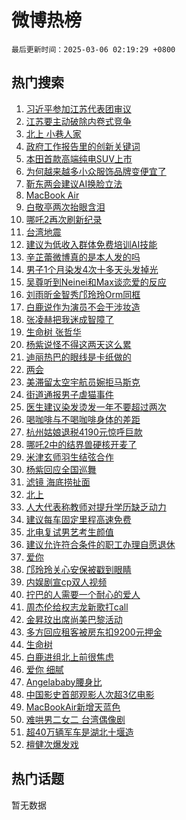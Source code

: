 # 微博热榜

`最后更新时间：2025-03-06 02:19:29 +0800`

## 热门搜索

1. [习近平参加江苏代表团审议](https://m.weibo.cn/search?containerid=100103type%3D1%26t%3D10%26q%3D%23%E4%B9%A0%E8%BF%91%E5%B9%B3%E5%8F%82%E5%8A%A0%E6%B1%9F%E8%8B%8F%E4%BB%A3%E8%A1%A8%E5%9B%A2%E5%AE%A1%E8%AE%AE%23&stream_entry_id=51&isnewpage=1&extparam=seat%3D1%26pos%3D0%26c_type%3D51%26cate%3D10103%26filter_type%3Drealtimehot%26dgr%3D0%26q%3D%2523%25E4%25B9%25A0%25E8%25BF%2591%25E5%25B9%25B3%25E5%258F%2582%25E5%258A%25A0%25E6%25B1%259F%25E8%258B%258F%25E4%25BB%25A3%25E8%25A1%25A8%25E5%259B%25A2%25E5%25AE%25A1%25E8%25AE%25AE%2523%26stream_entry_id%3D51%26display_time%3D1741198768%26pre_seqid%3D17411987683230365785939)
1. [江苏要主动破除内卷式竞争](https://m.weibo.cn/search?containerid=100103type%3D1%26t%3D10%26q%3D%23%E6%B1%9F%E8%8B%8F%E8%A6%81%E4%B8%BB%E5%8A%A8%E7%A0%B4%E9%99%A4%E5%86%85%E5%8D%B7%E5%BC%8F%E7%AB%9E%E4%BA%89%23&stream_entry_id=31&isnewpage=1&extparam=seat%3D1%26c_type%3D31%26lcate%3D5001%26cate%3D5001%26q%3D%2523%25E6%25B1%259F%25E8%258B%258F%25E8%25A6%2581%25E4%25B8%25BB%25E5%258A%25A8%25E7%25A0%25B4%25E9%2599%25A4%25E5%2586%2585%25E5%258D%25B7%25E5%25BC%258F%25E7%25AB%259E%25E4%25BA%2589%2523%26stream_entry_id%3D31%26dgr%3D0%26band_rank%3D1%26filter_type%3Drealtimehot%26realpos%3D1%26flag%3D0%26pos%3D0%26display_time%3D1741198768%26pre_seqid%3D17411987683230365785939)
1. [北上 小巷人家](https://m.weibo.cn/search?containerid=100103type%3D1%26t%3D10%26q%3D%E5%8C%97%E4%B8%8A+%E5%B0%8F%E5%B7%B7%E4%BA%BA%E5%AE%B6&stream_entry_id=31&isnewpage=1&extparam=seat%3D1%26c_type%3D31%26lcate%3D5001%26cate%3D5001%26q%3D%25E5%258C%2597%25E4%25B8%258A%2520%25E5%25B0%258F%25E5%25B7%25B7%25E4%25BA%25BA%25E5%25AE%25B6%26stream_entry_id%3D31%26dgr%3D0%26band_rank%3D2%26filter_type%3Drealtimehot%26realpos%3D2%26flag%3D2%26pos%3D1%26display_time%3D1741198768%26pre_seqid%3D17411987683230365785939)
1. [政府工作报告里的创新关键词](https://m.weibo.cn/search?containerid=100103type%3D1%26t%3D10%26q%3D%23%E6%94%BF%E5%BA%9C%E5%B7%A5%E4%BD%9C%E6%8A%A5%E5%91%8A%E9%87%8C%E7%9A%84%E5%88%9B%E6%96%B0%E5%85%B3%E9%94%AE%E8%AF%8D%23&stream_entry_id=31&isnewpage=1&extparam=seat%3D1%26c_type%3D31%26lcate%3D5001%26cate%3D5001%26q%3D%2523%25E6%2594%25BF%25E5%25BA%259C%25E5%25B7%25A5%25E4%25BD%259C%25E6%258A%25A5%25E5%2591%258A%25E9%2587%258C%25E7%259A%2584%25E5%2588%259B%25E6%2596%25B0%25E5%2585%25B3%25E9%2594%25AE%25E8%25AF%258D%2523%26stream_entry_id%3D31%26dgr%3D0%26band_rank%3D3%26filter_type%3Drealtimehot%26realpos%3D3%26flag%3D0%26pos%3D2%26display_time%3D1741198768%26pre_seqid%3D17411987683230365785939)
1. [本田首款高端纯电SUV上市](https://m.weibo.cn/search?containerid=100103type%3D1%26t%3D10%26q%3D%23%E6%9C%AC%E7%94%B0%E9%A6%96%E6%AC%BE%E9%AB%98%E7%AB%AF%E7%BA%AF%E7%94%B5SUV%E4%B8%8A%E5%B8%82%23&stream_entry_id=31&isnewpage=1&extparam=seat%3D1%26c_type%3D31%26lcate%3D5001%26cate%3D5001%26topic_ad%3D1%26q%3D%2523%25E6%259C%25AC%25E7%2594%25B0%25E9%25A6%2596%25E6%25AC%25BE%25E9%25AB%2598%25E7%25AB%25AF%25E7%25BA%25AF%25E7%2594%25B5SUV%25E4%25B8%258A%25E5%25B8%2582%2523%26stream_entry_id%3D31%26pos%3D3%26adid%3D278216%26is_ad_pos%3D1%26band_rank%3D4%26filter_type%3Drealtimehot%26dgr%3D0%26display_time%3D1741198768%26pre_seqid%3D17411987683230365785939)
1. [为何越来越多小众服饰品牌变便宜了](https://m.weibo.cn/search?containerid=100103type%3D1%26t%3D10%26q%3D%23%E4%B8%BA%E4%BD%95%E8%B6%8A%E6%9D%A5%E8%B6%8A%E5%A4%9A%E5%B0%8F%E4%BC%97%E6%9C%8D%E9%A5%B0%E5%93%81%E7%89%8C%E5%8F%98%E4%BE%BF%E5%AE%9C%E4%BA%86%23&stream_entry_id=31&isnewpage=1&extparam=seat%3D1%26c_type%3D31%26lcate%3D5001%26cate%3D5001%26q%3D%2523%25E4%25B8%25BA%25E4%25BD%2595%25E8%25B6%258A%25E6%259D%25A5%25E8%25B6%258A%25E5%25A4%259A%25E5%25B0%258F%25E4%25BC%2597%25E6%259C%258D%25E9%25A5%25B0%25E5%2593%2581%25E7%2589%258C%25E5%258F%2598%25E4%25BE%25BF%25E5%25AE%259C%25E4%25BA%2586%2523%26stream_entry_id%3D31%26dgr%3D0%26band_rank%3D4%26filter_type%3Drealtimehot%26realpos%3D4%26flag%3D0%26pos%3D4%26display_time%3D1741198768%26pre_seqid%3D17411987683230365785939)
1. [靳东两会建议AI换脸立法](https://m.weibo.cn/search?containerid=100103type%3D1%26t%3D10%26q%3D%23%E9%9D%B3%E4%B8%9C%E4%B8%A4%E4%BC%9A%E5%BB%BA%E8%AE%AEAI%E6%8D%A2%E8%84%B8%E7%AB%8B%E6%B3%95%23&stream_entry_id=31&isnewpage=1&extparam=seat%3D1%26c_type%3D31%26lcate%3D5001%26cate%3D5001%26q%3D%2523%25E9%259D%25B3%25E4%25B8%259C%25E4%25B8%25A4%25E4%25BC%259A%25E5%25BB%25BA%25E8%25AE%25AEAI%25E6%258D%25A2%25E8%2584%25B8%25E7%25AB%258B%25E6%25B3%2595%2523%26stream_entry_id%3D31%26dgr%3D0%26band_rank%3D5%26filter_type%3Drealtimehot%26realpos%3D5%26flag%3D0%26pos%3D5%26display_time%3D1741198768%26pre_seqid%3D17411987683230365785939)
1. [MacBook Air](https://m.weibo.cn/search?containerid=100103type%3D1%26t%3D10%26q%3D%23MacBook+Air%23&stream_entry_id=31&isnewpage=1&extparam=seat%3D1%26c_type%3D31%26lcate%3D5001%26cate%3D5001%26q%3D%2523MacBook%2520Air%2523%26stream_entry_id%3D31%26dgr%3D0%26band_rank%3D6%26filter_type%3Drealtimehot%26realpos%3D6%26flag%3D0%26pos%3D6%26display_time%3D1741198768%26pre_seqid%3D17411987683230365785939)
1. [白敬亭两次抬眼含泪](https://m.weibo.cn/search?containerid=100103type%3D1%26t%3D10%26q%3D%23%E7%99%BD%E6%95%AC%E4%BA%AD%E4%B8%A4%E6%AC%A1%E6%8A%AC%E7%9C%BC%E5%90%AB%E6%B3%AA%23&stream_entry_id=31&isnewpage=1&extparam=seat%3D1%26c_type%3D31%26lcate%3D5001%26cate%3D5001%26q%3D%2523%25E7%2599%25BD%25E6%2595%25AC%25E4%25BA%25AD%25E4%25B8%25A4%25E6%25AC%25A1%25E6%258A%25AC%25E7%259C%25BC%25E5%2590%25AB%25E6%25B3%25AA%2523%26stream_entry_id%3D31%26dgr%3D0%26band_rank%3D7%26filter_type%3Drealtimehot%26realpos%3D7%26flag%3D0%26pos%3D7%26display_time%3D1741198768%26pre_seqid%3D17411987683230365785939)
1. [哪吒2再次刷新纪录](https://m.weibo.cn/search?containerid=100103type%3D1%26t%3D10%26q%3D%23%E5%93%AA%E5%90%922%E5%86%8D%E6%AC%A1%E5%88%B7%E6%96%B0%E7%BA%AA%E5%BD%95%23&stream_entry_id=31&isnewpage=1&extparam=seat%3D1%26c_type%3D31%26lcate%3D5001%26cate%3D5001%26q%3D%2523%25E5%2593%25AA%25E5%2590%25922%25E5%2586%258D%25E6%25AC%25A1%25E5%2588%25B7%25E6%2596%25B0%25E7%25BA%25AA%25E5%25BD%2595%2523%26stream_entry_id%3D31%26dgr%3D0%26band_rank%3D8%26filter_type%3Drealtimehot%26realpos%3D8%26flag%3D0%26pos%3D8%26display_time%3D1741198768%26pre_seqid%3D17411987683230365785939)
1. [台湾地震](https://m.weibo.cn/search?containerid=100103type%3D1%26t%3D10%26q%3D%E5%8F%B0%E6%B9%BE%E5%9C%B0%E9%9C%87&stream_entry_id=31&isnewpage=1&extparam=seat%3D1%26c_type%3D31%26lcate%3D5001%26cate%3D5001%26q%3D%25E5%258F%25B0%25E6%25B9%25BE%25E5%259C%25B0%25E9%259C%2587%26stream_entry_id%3D31%26dgr%3D0%26band_rank%3D9%26filter_type%3Drealtimehot%26realpos%3D9%26flag%3D0%26pos%3D9%26display_time%3D1741198768%26pre_seqid%3D17411987683230365785939)
1. [建议为低收入群体免费培训AI技能](https://m.weibo.cn/search?containerid=100103type%3D1%26t%3D10%26q%3D%23%E5%BB%BA%E8%AE%AE%E4%B8%BA%E4%BD%8E%E6%94%B6%E5%85%A5%E7%BE%A4%E4%BD%93%E5%85%8D%E8%B4%B9%E5%9F%B9%E8%AE%ADAI%E6%8A%80%E8%83%BD%23&stream_entry_id=31&isnewpage=1&extparam=seat%3D1%26c_type%3D31%26lcate%3D5001%26cate%3D5001%26q%3D%2523%25E5%25BB%25BA%25E8%25AE%25AE%25E4%25B8%25BA%25E4%25BD%258E%25E6%2594%25B6%25E5%2585%25A5%25E7%25BE%25A4%25E4%25BD%2593%25E5%2585%258D%25E8%25B4%25B9%25E5%259F%25B9%25E8%25AE%25ADAI%25E6%258A%2580%25E8%2583%25BD%2523%26stream_entry_id%3D31%26dgr%3D0%26band_rank%3D10%26filter_type%3Drealtimehot%26realpos%3D10%26flag%3D1%26pos%3D10%26display_time%3D1741198768%26pre_seqid%3D17411987683230365785939)
1. [辛芷蕾微博真的是本人发的吗](https://m.weibo.cn/search?containerid=100103type%3D1%26t%3D10%26q%3D%E8%BE%9B%E8%8A%B7%E8%95%BE%E5%BE%AE%E5%8D%9A%E7%9C%9F%E7%9A%84%E6%98%AF%E6%9C%AC%E4%BA%BA%E5%8F%91%E7%9A%84%E5%90%97&stream_entry_id=31&isnewpage=1&extparam=seat%3D1%26c_type%3D31%26lcate%3D5001%26cate%3D5001%26q%3D%25E8%25BE%259B%25E8%258A%25B7%25E8%2595%25BE%25E5%25BE%25AE%25E5%258D%259A%25E7%259C%259F%25E7%259A%2584%25E6%2598%25AF%25E6%259C%25AC%25E4%25BA%25BA%25E5%258F%2591%25E7%259A%2584%25E5%2590%2597%26stream_entry_id%3D31%26dgr%3D0%26band_rank%3D11%26filter_type%3Drealtimehot%26realpos%3D11%26flag%3D2%26pos%3D11%26display_time%3D1741198768%26pre_seqid%3D17411987683230365785939)
1. [男子1个月染发4次十多天头发掉光](https://m.weibo.cn/search?containerid=100103type%3D1%26t%3D10%26q%3D%23%E7%94%B7%E5%AD%901%E4%B8%AA%E6%9C%88%E6%9F%93%E5%8F%914%E6%AC%A1%E5%8D%81%E5%A4%9A%E5%A4%A9%E5%A4%B4%E5%8F%91%E6%8E%89%E5%85%89%23&stream_entry_id=31&isnewpage=1&extparam=seat%3D1%26c_type%3D31%26lcate%3D5001%26cate%3D5001%26q%3D%2523%25E7%2594%25B7%25E5%25AD%25901%25E4%25B8%25AA%25E6%259C%2588%25E6%259F%2593%25E5%258F%25914%25E6%25AC%25A1%25E5%258D%2581%25E5%25A4%259A%25E5%25A4%25A9%25E5%25A4%25B4%25E5%258F%2591%25E6%258E%2589%25E5%2585%2589%2523%26stream_entry_id%3D31%26dgr%3D0%26band_rank%3D12%26filter_type%3Drealtimehot%26realpos%3D12%26flag%3D2%26pos%3D12%26display_time%3D1741198768%26pre_seqid%3D17411987683230365785939)
1. [吴尊听到Neinei和Max谈恋爱的反应](https://m.weibo.cn/search?containerid=100103type%3D1%26t%3D10%26q%3D%E5%90%B4%E5%B0%8A%E5%90%AC%E5%88%B0Neinei%E5%92%8CMax%E8%B0%88%E6%81%8B%E7%88%B1%E7%9A%84%E5%8F%8D%E5%BA%94&stream_entry_id=31&isnewpage=1&extparam=seat%3D1%26c_type%3D31%26lcate%3D5001%26cate%3D5001%26q%3D%25E5%2590%25B4%25E5%25B0%258A%25E5%2590%25AC%25E5%2588%25B0Neinei%25E5%2592%258CMax%25E8%25B0%2588%25E6%2581%258B%25E7%2588%25B1%25E7%259A%2584%25E5%258F%258D%25E5%25BA%2594%26stream_entry_id%3D31%26dgr%3D0%26band_rank%3D13%26filter_type%3Drealtimehot%26realpos%3D13%26flag%3D2%26pos%3D13%26display_time%3D1741198768%26pre_seqid%3D17411987683230365785939)
1. [刘雨昕金智秀邝玲玲Orm同框](https://m.weibo.cn/search?containerid=100103type%3D1%26t%3D10%26q%3D%23%E5%88%98%E9%9B%A8%E6%98%95%E9%87%91%E6%99%BA%E7%A7%80%E9%82%9D%E7%8E%B2%E7%8E%B2Orm%E5%90%8C%E6%A1%86%23&stream_entry_id=31&isnewpage=1&extparam=seat%3D1%26c_type%3D31%26lcate%3D5001%26cate%3D5001%26q%3D%2523%25E5%2588%2598%25E9%259B%25A8%25E6%2598%2595%25E9%2587%2591%25E6%2599%25BA%25E7%25A7%2580%25E9%2582%259D%25E7%258E%25B2%25E7%258E%25B2Orm%25E5%2590%258C%25E6%25A1%2586%2523%26stream_entry_id%3D31%26dgr%3D0%26band_rank%3D14%26filter_type%3Drealtimehot%26realpos%3D14%26flag%3D0%26pos%3D14%26display_time%3D1741198768%26pre_seqid%3D17411987683230365785939)
1. [白鹿说作为演员不会干涉妆造](https://m.weibo.cn/search?containerid=100103type%3D1%26t%3D10%26q%3D%23%E7%99%BD%E9%B9%BF%E8%AF%B4%E4%BD%9C%E4%B8%BA%E6%BC%94%E5%91%98%E4%B8%8D%E4%BC%9A%E5%B9%B2%E6%B6%89%E5%A6%86%E9%80%A0%23&stream_entry_id=31&isnewpage=1&extparam=seat%3D1%26c_type%3D31%26lcate%3D5001%26cate%3D5001%26q%3D%2523%25E7%2599%25BD%25E9%25B9%25BF%25E8%25AF%25B4%25E4%25BD%259C%25E4%25B8%25BA%25E6%25BC%2594%25E5%2591%2598%25E4%25B8%258D%25E4%25BC%259A%25E5%25B9%25B2%25E6%25B6%2589%25E5%25A6%2586%25E9%2580%25A0%2523%26stream_entry_id%3D31%26dgr%3D0%26band_rank%3D15%26filter_type%3Drealtimehot%26realpos%3D15%26flag%3D0%26pos%3D15%26display_time%3D1741198768%26pre_seqid%3D17411987683230365785939)
1. [张凌赫把我迷成智障了](https://m.weibo.cn/search?containerid=100103type%3D1%26t%3D10%26q%3D%E5%BC%A0%E5%87%8C%E8%B5%AB%E6%8A%8A%E6%88%91%E8%BF%B7%E6%88%90%E6%99%BA%E9%9A%9C%E4%BA%86&stream_entry_id=31&isnewpage=1&extparam=seat%3D1%26c_type%3D31%26lcate%3D5001%26cate%3D5001%26q%3D%25E5%25BC%25A0%25E5%2587%258C%25E8%25B5%25AB%25E6%258A%258A%25E6%2588%2591%25E8%25BF%25B7%25E6%2588%2590%25E6%2599%25BA%25E9%259A%259C%25E4%25BA%2586%26stream_entry_id%3D31%26dgr%3D0%26band_rank%3D16%26filter_type%3Drealtimehot%26realpos%3D16%26flag%3D0%26pos%3D16%26display_time%3D1741198768%26pre_seqid%3D17411987683230365785939)
1. [生命树 张哲华](https://m.weibo.cn/search?containerid=100103type%3D1%26t%3D10%26q%3D%E7%94%9F%E5%91%BD%E6%A0%91+%E5%BC%A0%E5%93%B2%E5%8D%8E&stream_entry_id=31&isnewpage=1&extparam=seat%3D1%26c_type%3D31%26lcate%3D5001%26cate%3D5001%26q%3D%25E7%2594%259F%25E5%2591%25BD%25E6%25A0%2591%2520%25E5%25BC%25A0%25E5%2593%25B2%25E5%258D%258E%26stream_entry_id%3D31%26dgr%3D0%26band_rank%3D17%26filter_type%3Drealtimehot%26realpos%3D17%26flag%3D0%26pos%3D17%26display_time%3D1741198768%26pre_seqid%3D17411987683230365785939)
1. [杨紫说怪不得这两天这么累](https://m.weibo.cn/search?containerid=100103type%3D1%26t%3D10%26q%3D%23%E6%9D%A8%E7%B4%AB%E8%AF%B4%E6%80%AA%E4%B8%8D%E5%BE%97%E8%BF%99%E4%B8%A4%E5%A4%A9%E8%BF%99%E4%B9%88%E7%B4%AF%23&stream_entry_id=31&isnewpage=1&extparam=seat%3D1%26c_type%3D31%26lcate%3D5001%26cate%3D5001%26q%3D%2523%25E6%259D%25A8%25E7%25B4%25AB%25E8%25AF%25B4%25E6%2580%25AA%25E4%25B8%258D%25E5%25BE%2597%25E8%25BF%2599%25E4%25B8%25A4%25E5%25A4%25A9%25E8%25BF%2599%25E4%25B9%2588%25E7%25B4%25AF%2523%26stream_entry_id%3D31%26dgr%3D0%26band_rank%3D18%26filter_type%3Drealtimehot%26realpos%3D18%26flag%3D0%26pos%3D18%26display_time%3D1741198768%26pre_seqid%3D17411987683230365785939)
1. [迪丽热巴的眼线是卡纸做的](https://m.weibo.cn/search?containerid=100103type%3D1%26t%3D10%26q%3D%23%E8%BF%AA%E4%B8%BD%E7%83%AD%E5%B7%B4%E7%9A%84%E7%9C%BC%E7%BA%BF%E6%98%AF%E5%8D%A1%E7%BA%B8%E5%81%9A%E7%9A%84%23&stream_entry_id=31&isnewpage=1&extparam=seat%3D1%26c_type%3D31%26lcate%3D5001%26cate%3D5001%26q%3D%2523%25E8%25BF%25AA%25E4%25B8%25BD%25E7%2583%25AD%25E5%25B7%25B4%25E7%259A%2584%25E7%259C%25BC%25E7%25BA%25BF%25E6%2598%25AF%25E5%258D%25A1%25E7%25BA%25B8%25E5%2581%259A%25E7%259A%2584%2523%26stream_entry_id%3D31%26dgr%3D0%26band_rank%3D19%26filter_type%3Drealtimehot%26realpos%3D19%26flag%3D0%26pos%3D19%26display_time%3D1741198768%26pre_seqid%3D17411987683230365785939)
1. [两会](https://m.weibo.cn/search?containerid=100103type%3D1%26t%3D10%26q%3D%E4%B8%A4%E4%BC%9A&stream_entry_id=31&isnewpage=1&extparam=seat%3D1%26c_type%3D31%26lcate%3D5001%26cate%3D5001%26q%3D%25E4%25B8%25A4%25E4%25BC%259A%26stream_entry_id%3D31%26dgr%3D0%26band_rank%3D20%26filter_type%3Drealtimehot%26realpos%3D20%26flag%3D0%26pos%3D20%26display_time%3D1741198768%26pre_seqid%3D17411987683230365785939)
1. [美滞留太空宇航员婉拒马斯克](https://m.weibo.cn/search?containerid=100103type%3D1%26t%3D10%26q%3D%23%E7%BE%8E%E6%BB%9E%E7%95%99%E5%A4%AA%E7%A9%BA%E5%AE%87%E8%88%AA%E5%91%98%E5%A9%89%E6%8B%92%E9%A9%AC%E6%96%AF%E5%85%8B%23&stream_entry_id=31&isnewpage=1&extparam=seat%3D1%26c_type%3D31%26lcate%3D5001%26cate%3D5001%26q%3D%2523%25E7%25BE%258E%25E6%25BB%259E%25E7%2595%2599%25E5%25A4%25AA%25E7%25A9%25BA%25E5%25AE%2587%25E8%2588%25AA%25E5%2591%2598%25E5%25A9%2589%25E6%258B%2592%25E9%25A9%25AC%25E6%2596%25AF%25E5%2585%258B%2523%26stream_entry_id%3D31%26dgr%3D0%26band_rank%3D21%26filter_type%3Drealtimehot%26realpos%3D21%26flag%3D2%26pos%3D21%26display_time%3D1741198768%26pre_seqid%3D17411987683230365785939)
1. [街道通报男子虐猫事件](https://m.weibo.cn/search?containerid=100103type%3D1%26t%3D10%26q%3D%23%E8%A1%97%E9%81%93%E9%80%9A%E6%8A%A5%E7%94%B7%E5%AD%90%E8%99%90%E7%8C%AB%E4%BA%8B%E4%BB%B6%23&stream_entry_id=31&isnewpage=1&extparam=seat%3D1%26c_type%3D31%26lcate%3D5001%26cate%3D5001%26q%3D%2523%25E8%25A1%2597%25E9%2581%2593%25E9%2580%259A%25E6%258A%25A5%25E7%2594%25B7%25E5%25AD%2590%25E8%2599%2590%25E7%258C%25AB%25E4%25BA%258B%25E4%25BB%25B6%2523%26stream_entry_id%3D31%26dgr%3D0%26band_rank%3D22%26filter_type%3Drealtimehot%26realpos%3D22%26flag%3D0%26pos%3D22%26display_time%3D1741198768%26pre_seqid%3D17411987683230365785939)
1. [医生建议染发烫发一年不要超过两次](https://m.weibo.cn/search?containerid=100103type%3D1%26t%3D10%26q%3D%23%E5%8C%BB%E7%94%9F%E5%BB%BA%E8%AE%AE%E6%9F%93%E5%8F%91%E7%83%AB%E5%8F%91%E4%B8%80%E5%B9%B4%E4%B8%8D%E8%A6%81%E8%B6%85%E8%BF%87%E4%B8%A4%E6%AC%A1%23&stream_entry_id=31&isnewpage=1&extparam=seat%3D1%26c_type%3D31%26lcate%3D5001%26cate%3D5001%26q%3D%2523%25E5%258C%25BB%25E7%2594%259F%25E5%25BB%25BA%25E8%25AE%25AE%25E6%259F%2593%25E5%258F%2591%25E7%2583%25AB%25E5%258F%2591%25E4%25B8%2580%25E5%25B9%25B4%25E4%25B8%258D%25E8%25A6%2581%25E8%25B6%2585%25E8%25BF%2587%25E4%25B8%25A4%25E6%25AC%25A1%2523%26stream_entry_id%3D31%26dgr%3D0%26band_rank%3D23%26filter_type%3Drealtimehot%26realpos%3D23%26flag%3D0%26pos%3D23%26display_time%3D1741198768%26pre_seqid%3D17411987683230365785939)
1. [喝咖啡与不喝咖啡身体的差距](https://m.weibo.cn/search?containerid=100103type%3D1%26t%3D10%26q%3D%E5%96%9D%E5%92%96%E5%95%A1%E4%B8%8E%E4%B8%8D%E5%96%9D%E5%92%96%E5%95%A1%E8%BA%AB%E4%BD%93%E7%9A%84%E5%B7%AE%E8%B7%9D&stream_entry_id=31&isnewpage=1&extparam=seat%3D1%26c_type%3D31%26lcate%3D5001%26cate%3D5001%26q%3D%25E5%2596%259D%25E5%2592%2596%25E5%2595%25A1%25E4%25B8%258E%25E4%25B8%258D%25E5%2596%259D%25E5%2592%2596%25E5%2595%25A1%25E8%25BA%25AB%25E4%25BD%2593%25E7%259A%2584%25E5%25B7%25AE%25E8%25B7%259D%26stream_entry_id%3D31%26dgr%3D0%26band_rank%3D24%26filter_type%3Drealtimehot%26realpos%3D24%26flag%3D0%26pos%3D24%26display_time%3D1741198768%26pre_seqid%3D17411987683230365785939)
1. [杭州姑娘退税4190元惊呼巨款](https://m.weibo.cn/search?containerid=100103type%3D1%26t%3D10%26q%3D%23%E6%9D%AD%E5%B7%9E%E5%A7%91%E5%A8%98%E9%80%80%E7%A8%8E4190%E5%85%83%E6%83%8A%E5%91%BC%E5%B7%A8%E6%AC%BE%23&stream_entry_id=31&isnewpage=1&extparam=seat%3D1%26c_type%3D31%26lcate%3D5001%26cate%3D5001%26q%3D%2523%25E6%259D%25AD%25E5%25B7%259E%25E5%25A7%2591%25E5%25A8%2598%25E9%2580%2580%25E7%25A8%258E4190%25E5%2585%2583%25E6%2583%258A%25E5%2591%25BC%25E5%25B7%25A8%25E6%25AC%25BE%2523%26stream_entry_id%3D31%26dgr%3D0%26band_rank%3D25%26filter_type%3Drealtimehot%26realpos%3D25%26flag%3D0%26pos%3D25%26display_time%3D1741198768%26pre_seqid%3D17411987683230365785939)
1. [哪吒2中的结界兽硬核开麦了](https://m.weibo.cn/search?containerid=100103type%3D1%26t%3D10%26q%3D%23%E5%93%AA%E5%90%922%E4%B8%AD%E7%9A%84%E7%BB%93%E7%95%8C%E5%85%BD%E7%A1%AC%E6%A0%B8%E5%BC%80%E9%BA%A6%E4%BA%86%23&stream_entry_id=31&isnewpage=1&extparam=seat%3D1%26c_type%3D31%26lcate%3D5001%26cate%3D5001%26q%3D%2523%25E5%2593%25AA%25E5%2590%25922%25E4%25B8%25AD%25E7%259A%2584%25E7%25BB%2593%25E7%2595%258C%25E5%2585%25BD%25E7%25A1%25AC%25E6%25A0%25B8%25E5%25BC%2580%25E9%25BA%25A6%25E4%25BA%2586%2523%26stream_entry_id%3D31%26dgr%3D0%26band_rank%3D26%26filter_type%3Drealtimehot%26realpos%3D26%26flag%3D0%26pos%3D26%26display_time%3D1741198768%26pre_seqid%3D17411987683230365785939)
1. [米津玄师羽生结弦合作](https://m.weibo.cn/search?containerid=100103type%3D1%26t%3D10%26q%3D%E7%B1%B3%E6%B4%A5%E7%8E%84%E5%B8%88%E7%BE%BD%E7%94%9F%E7%BB%93%E5%BC%A6%E5%90%88%E4%BD%9C&stream_entry_id=31&isnewpage=1&extparam=seat%3D1%26c_type%3D31%26lcate%3D5001%26cate%3D5001%26q%3D%25E7%25B1%25B3%25E6%25B4%25A5%25E7%258E%2584%25E5%25B8%2588%25E7%25BE%25BD%25E7%2594%259F%25E7%25BB%2593%25E5%25BC%25A6%25E5%2590%2588%25E4%25BD%259C%26stream_entry_id%3D31%26dgr%3D0%26band_rank%3D27%26filter_type%3Drealtimehot%26realpos%3D27%26flag%3D0%26pos%3D27%26display_time%3D1741198768%26pre_seqid%3D17411987683230365785939)
1. [杨紫回应全国巡舞](https://m.weibo.cn/search?containerid=100103type%3D1%26t%3D10%26q%3D%E6%9D%A8%E7%B4%AB%E5%9B%9E%E5%BA%94%E5%85%A8%E5%9B%BD%E5%B7%A1%E8%88%9E&stream_entry_id=31&isnewpage=1&extparam=seat%3D1%26c_type%3D31%26lcate%3D5001%26cate%3D5001%26q%3D%25E6%259D%25A8%25E7%25B4%25AB%25E5%259B%259E%25E5%25BA%2594%25E5%2585%25A8%25E5%259B%25BD%25E5%25B7%25A1%25E8%2588%259E%26stream_entry_id%3D31%26dgr%3D0%26band_rank%3D28%26filter_type%3Drealtimehot%26realpos%3D28%26flag%3D1%26pos%3D28%26display_time%3D1741198768%26pre_seqid%3D17411987683230365785939)
1. [滤镜 海底捞扯面](https://m.weibo.cn/search?containerid=100103type%3D1%26t%3D10%26q%3D%E6%BB%A4%E9%95%9C+%E6%B5%B7%E5%BA%95%E6%8D%9E%E6%89%AF%E9%9D%A2&stream_entry_id=31&isnewpage=1&extparam=seat%3D1%26c_type%3D31%26lcate%3D5001%26cate%3D5001%26q%3D%25E6%25BB%25A4%25E9%2595%259C%2520%25E6%25B5%25B7%25E5%25BA%2595%25E6%258D%259E%25E6%2589%25AF%25E9%259D%25A2%26stream_entry_id%3D31%26dgr%3D0%26band_rank%3D29%26filter_type%3Drealtimehot%26realpos%3D29%26flag%3D0%26pos%3D29%26display_time%3D1741198768%26pre_seqid%3D17411987683230365785939)
1. [北上](https://m.weibo.cn/search?containerid=100103type%3D1%26t%3D10%26q%3D%E5%8C%97%E4%B8%8A&stream_entry_id=31&isnewpage=1&extparam=seat%3D1%26c_type%3D31%26lcate%3D5001%26cate%3D5001%26q%3D%25E5%258C%2597%25E4%25B8%258A%26stream_entry_id%3D31%26dgr%3D0%26band_rank%3D30%26filter_type%3Drealtimehot%26realpos%3D30%26flag%3D0%26pos%3D30%26display_time%3D1741198768%26pre_seqid%3D17411987683230365785939)
1. [人大代表称教师对提升学历缺乏动力](https://m.weibo.cn/search?containerid=100103type%3D1%26t%3D10%26q%3D%23%E4%BA%BA%E5%A4%A7%E4%BB%A3%E8%A1%A8%E7%A7%B0%E6%95%99%E5%B8%88%E5%AF%B9%E6%8F%90%E5%8D%87%E5%AD%A6%E5%8E%86%E7%BC%BA%E4%B9%8F%E5%8A%A8%E5%8A%9B%23&stream_entry_id=31&isnewpage=1&extparam=seat%3D1%26c_type%3D31%26lcate%3D5001%26cate%3D5001%26q%3D%2523%25E4%25BA%25BA%25E5%25A4%25A7%25E4%25BB%25A3%25E8%25A1%25A8%25E7%25A7%25B0%25E6%2595%2599%25E5%25B8%2588%25E5%25AF%25B9%25E6%258F%2590%25E5%258D%2587%25E5%25AD%25A6%25E5%258E%2586%25E7%25BC%25BA%25E4%25B9%258F%25E5%258A%25A8%25E5%258A%259B%2523%26stream_entry_id%3D31%26dgr%3D0%26band_rank%3D31%26filter_type%3Drealtimehot%26realpos%3D31%26flag%3D0%26pos%3D31%26display_time%3D1741198768%26pre_seqid%3D17411987683230365785939)
1. [建议每车固定里程高速免费](https://m.weibo.cn/search?containerid=100103type%3D1%26t%3D10%26q%3D%23%E5%BB%BA%E8%AE%AE%E6%AF%8F%E8%BD%A6%E5%9B%BA%E5%AE%9A%E9%87%8C%E7%A8%8B%E9%AB%98%E9%80%9F%E5%85%8D%E8%B4%B9%23&stream_entry_id=31&isnewpage=1&extparam=seat%3D1%26c_type%3D31%26lcate%3D5001%26cate%3D5001%26q%3D%2523%25E5%25BB%25BA%25E8%25AE%25AE%25E6%25AF%258F%25E8%25BD%25A6%25E5%259B%25BA%25E5%25AE%259A%25E9%2587%258C%25E7%25A8%258B%25E9%25AB%2598%25E9%2580%259F%25E5%2585%258D%25E8%25B4%25B9%2523%26stream_entry_id%3D31%26dgr%3D0%26band_rank%3D32%26filter_type%3Drealtimehot%26realpos%3D32%26flag%3D0%26pos%3D32%26display_time%3D1741198768%26pre_seqid%3D17411987683230365785939)
1. [北电复试男艺考生颜值](https://m.weibo.cn/search?containerid=100103type%3D1%26t%3D10%26q%3D%23%E5%8C%97%E7%94%B5%E5%A4%8D%E8%AF%95%E7%94%B7%E8%89%BA%E8%80%83%E7%94%9F%E9%A2%9C%E5%80%BC%23&stream_entry_id=31&isnewpage=1&extparam=seat%3D1%26c_type%3D31%26lcate%3D5001%26cate%3D5001%26q%3D%2523%25E5%258C%2597%25E7%2594%25B5%25E5%25A4%258D%25E8%25AF%2595%25E7%2594%25B7%25E8%2589%25BA%25E8%2580%2583%25E7%2594%259F%25E9%25A2%259C%25E5%2580%25BC%2523%26stream_entry_id%3D31%26dgr%3D0%26band_rank%3D33%26filter_type%3Drealtimehot%26realpos%3D33%26flag%3D0%26pos%3D33%26display_time%3D1741198768%26pre_seqid%3D17411987683230365785939)
1. [建议允许符合条件的职工办理自愿退休](https://m.weibo.cn/search?containerid=100103type%3D1%26t%3D10%26q%3D%23%E5%BB%BA%E8%AE%AE%E5%85%81%E8%AE%B8%E7%AC%A6%E5%90%88%E6%9D%A1%E4%BB%B6%E7%9A%84%E8%81%8C%E5%B7%A5%E5%8A%9E%E7%90%86%E8%87%AA%E6%84%BF%E9%80%80%E4%BC%91%23&stream_entry_id=31&isnewpage=1&extparam=seat%3D1%26c_type%3D31%26lcate%3D5001%26cate%3D5001%26q%3D%2523%25E5%25BB%25BA%25E8%25AE%25AE%25E5%2585%2581%25E8%25AE%25B8%25E7%25AC%25A6%25E5%2590%2588%25E6%259D%25A1%25E4%25BB%25B6%25E7%259A%2584%25E8%2581%258C%25E5%25B7%25A5%25E5%258A%259E%25E7%2590%2586%25E8%2587%25AA%25E6%2584%25BF%25E9%2580%2580%25E4%25BC%2591%2523%26stream_entry_id%3D31%26dgr%3D0%26band_rank%3D34%26filter_type%3Drealtimehot%26realpos%3D34%26flag%3D0%26pos%3D34%26display_time%3D1741198768%26pre_seqid%3D17411987683230365785939)
1. [爱你](https://m.weibo.cn/search?containerid=100103type%3D1%26t%3D10%26q%3D%E7%88%B1%E4%BD%A0&stream_entry_id=31&isnewpage=1&extparam=seat%3D1%26c_type%3D31%26lcate%3D5001%26cate%3D5001%26q%3D%25E7%2588%25B1%25E4%25BD%25A0%26stream_entry_id%3D31%26dgr%3D0%26band_rank%3D35%26filter_type%3Drealtimehot%26realpos%3D35%26flag%3D0%26pos%3D35%26display_time%3D1741198768%26pre_seqid%3D17411987683230365785939)
1. [邝玲玲关心安保被戳到眼睛](https://m.weibo.cn/search?containerid=100103type%3D1%26t%3D10%26q%3D%23%E9%82%9D%E7%8E%B2%E7%8E%B2%E5%85%B3%E5%BF%83%E5%AE%89%E4%BF%9D%E8%A2%AB%E6%88%B3%E5%88%B0%E7%9C%BC%E7%9D%9B%23&stream_entry_id=31&isnewpage=1&extparam=seat%3D1%26c_type%3D31%26lcate%3D5001%26cate%3D5001%26q%3D%2523%25E9%2582%259D%25E7%258E%25B2%25E7%258E%25B2%25E5%2585%25B3%25E5%25BF%2583%25E5%25AE%2589%25E4%25BF%259D%25E8%25A2%25AB%25E6%2588%25B3%25E5%2588%25B0%25E7%259C%25BC%25E7%259D%259B%2523%26stream_entry_id%3D31%26dgr%3D0%26band_rank%3D36%26filter_type%3Drealtimehot%26realpos%3D36%26flag%3D0%26pos%3D36%26display_time%3D1741198768%26pre_seqid%3D17411987683230365785939)
1. [内娱剧宣cp双人视频](https://m.weibo.cn/search?containerid=100103type%3D1%26t%3D10%26q%3D%23%E5%86%85%E5%A8%B1%E5%89%A7%E5%AE%A3cp%E5%8F%8C%E4%BA%BA%E8%A7%86%E9%A2%91%23&stream_entry_id=31&isnewpage=1&extparam=seat%3D1%26c_type%3D31%26lcate%3D5001%26cate%3D5001%26q%3D%2523%25E5%2586%2585%25E5%25A8%25B1%25E5%2589%25A7%25E5%25AE%25A3cp%25E5%258F%258C%25E4%25BA%25BA%25E8%25A7%2586%25E9%25A2%2591%2523%26stream_entry_id%3D31%26dgr%3D0%26band_rank%3D37%26filter_type%3Drealtimehot%26realpos%3D37%26flag%3D0%26pos%3D37%26display_time%3D1741198768%26pre_seqid%3D17411987683230365785939)
1. [拧巴的人需要一个耐心的爱人](https://m.weibo.cn/search?containerid=100103type%3D1%26t%3D10%26q%3D%E6%8B%A7%E5%B7%B4%E7%9A%84%E4%BA%BA%E9%9C%80%E8%A6%81%E4%B8%80%E4%B8%AA%E8%80%90%E5%BF%83%E7%9A%84%E7%88%B1%E4%BA%BA&stream_entry_id=31&isnewpage=1&extparam=seat%3D1%26c_type%3D31%26lcate%3D5001%26cate%3D5001%26q%3D%25E6%258B%25A7%25E5%25B7%25B4%25E7%259A%2584%25E4%25BA%25BA%25E9%259C%2580%25E8%25A6%2581%25E4%25B8%2580%25E4%25B8%25AA%25E8%2580%2590%25E5%25BF%2583%25E7%259A%2584%25E7%2588%25B1%25E4%25BA%25BA%26stream_entry_id%3D31%26dgr%3D0%26band_rank%3D38%26filter_type%3Drealtimehot%26realpos%3D38%26flag%3D0%26pos%3D38%26display_time%3D1741198768%26pre_seqid%3D17411987683230365785939)
1. [周杰伦给权志龙新歌打call](https://m.weibo.cn/search?containerid=100103type%3D1%26t%3D10%26q%3D%23%E5%91%A8%E6%9D%B0%E4%BC%A6%E7%BB%99%E6%9D%83%E5%BF%97%E9%BE%99%E6%96%B0%E6%AD%8C%E6%89%93call%23&stream_entry_id=31&isnewpage=1&extparam=seat%3D1%26c_type%3D31%26lcate%3D5001%26cate%3D5001%26q%3D%2523%25E5%2591%25A8%25E6%259D%25B0%25E4%25BC%25A6%25E7%25BB%2599%25E6%259D%2583%25E5%25BF%2597%25E9%25BE%2599%25E6%2596%25B0%25E6%25AD%258C%25E6%2589%2593call%2523%26stream_entry_id%3D31%26dgr%3D0%26band_rank%3D39%26filter_type%3Drealtimehot%26realpos%3D39%26flag%3D0%26pos%3D39%26display_time%3D1741198768%26pre_seqid%3D17411987683230365785939)
1. [金昇玟出席尚美巴黎活动](https://m.weibo.cn/search?containerid=100103type%3D1%26t%3D10%26q%3D%23%E9%87%91%E6%98%87%E7%8E%9F%E5%87%BA%E5%B8%AD%E5%B0%9A%E7%BE%8E%E5%B7%B4%E9%BB%8E%E6%B4%BB%E5%8A%A8%23&stream_entry_id=31&isnewpage=1&extparam=seat%3D1%26c_type%3D31%26lcate%3D5001%26cate%3D5001%26q%3D%2523%25E9%2587%2591%25E6%2598%2587%25E7%258E%259F%25E5%2587%25BA%25E5%25B8%25AD%25E5%25B0%259A%25E7%25BE%258E%25E5%25B7%25B4%25E9%25BB%258E%25E6%25B4%25BB%25E5%258A%25A8%2523%26stream_entry_id%3D31%26dgr%3D0%26band_rank%3D40%26filter_type%3Drealtimehot%26realpos%3D40%26flag%3D0%26pos%3D40%26display_time%3D1741198768%26pre_seqid%3D17411987683230365785939)
1. [多方回应租客被房东扣9200元押金](https://m.weibo.cn/search?containerid=100103type%3D1%26t%3D10%26q%3D%23%E5%A4%9A%E6%96%B9%E5%9B%9E%E5%BA%94%E7%A7%9F%E5%AE%A2%E8%A2%AB%E6%88%BF%E4%B8%9C%E6%89%A39200%E5%85%83%E6%8A%BC%E9%87%91%23&stream_entry_id=31&isnewpage=1&extparam=seat%3D1%26c_type%3D31%26lcate%3D5001%26cate%3D5001%26q%3D%2523%25E5%25A4%259A%25E6%2596%25B9%25E5%259B%259E%25E5%25BA%2594%25E7%25A7%259F%25E5%25AE%25A2%25E8%25A2%25AB%25E6%2588%25BF%25E4%25B8%259C%25E6%2589%25A39200%25E5%2585%2583%25E6%258A%25BC%25E9%2587%2591%2523%26stream_entry_id%3D31%26dgr%3D0%26band_rank%3D41%26filter_type%3Drealtimehot%26realpos%3D41%26flag%3D0%26pos%3D41%26display_time%3D1741198768%26pre_seqid%3D17411987683230365785939)
1. [生命树](https://m.weibo.cn/search?containerid=100103type%3D1%26t%3D10%26q%3D%E7%94%9F%E5%91%BD%E6%A0%91&stream_entry_id=31&isnewpage=1&extparam=seat%3D1%26c_type%3D31%26lcate%3D5001%26cate%3D5001%26q%3D%25E7%2594%259F%25E5%2591%25BD%25E6%25A0%2591%26stream_entry_id%3D31%26dgr%3D0%26band_rank%3D42%26filter_type%3Drealtimehot%26realpos%3D42%26flag%3D0%26pos%3D42%26display_time%3D1741198768%26pre_seqid%3D17411987683230365785939)
1. [白鹿进组北上前很焦虑](https://m.weibo.cn/search?containerid=100103type%3D1%26t%3D10%26q%3D%23%E7%99%BD%E9%B9%BF%E8%BF%9B%E7%BB%84%E5%8C%97%E4%B8%8A%E5%89%8D%E5%BE%88%E7%84%A6%E8%99%91%23&stream_entry_id=31&isnewpage=1&extparam=seat%3D1%26c_type%3D31%26lcate%3D5001%26cate%3D5001%26q%3D%2523%25E7%2599%25BD%25E9%25B9%25BF%25E8%25BF%259B%25E7%25BB%2584%25E5%258C%2597%25E4%25B8%258A%25E5%2589%258D%25E5%25BE%2588%25E7%2584%25A6%25E8%2599%2591%2523%26stream_entry_id%3D31%26dgr%3D0%26band_rank%3D43%26filter_type%3Drealtimehot%26realpos%3D43%26flag%3D1%26pos%3D43%26display_time%3D1741198768%26pre_seqid%3D17411987683230365785939)
1. [爱你 细腻](https://m.weibo.cn/search?containerid=100103type%3D1%26t%3D10%26q%3D%E7%88%B1%E4%BD%A0+%E7%BB%86%E8%85%BB&stream_entry_id=31&isnewpage=1&extparam=seat%3D1%26c_type%3D31%26lcate%3D5001%26cate%3D5001%26q%3D%25E7%2588%25B1%25E4%25BD%25A0%2520%25E7%25BB%2586%25E8%2585%25BB%26stream_entry_id%3D31%26dgr%3D0%26band_rank%3D44%26filter_type%3Drealtimehot%26realpos%3D44%26flag%3D1%26pos%3D44%26display_time%3D1741198768%26pre_seqid%3D17411987683230365785939)
1. [Angelababy腰身比](https://m.weibo.cn/search?containerid=100103type%3D1%26t%3D10%26q%3D%23Angelababy%E8%85%B0%E8%BA%AB%E6%AF%94%23&stream_entry_id=31&isnewpage=1&extparam=seat%3D1%26c_type%3D31%26lcate%3D5001%26cate%3D5001%26q%3D%2523Angelababy%25E8%2585%25B0%25E8%25BA%25AB%25E6%25AF%2594%2523%26stream_entry_id%3D31%26dgr%3D0%26band_rank%3D45%26filter_type%3Drealtimehot%26realpos%3D45%26flag%3D0%26pos%3D45%26display_time%3D1741198768%26pre_seqid%3D17411987683230365785939)
1. [中国影史首部观影人次超3亿电影](https://m.weibo.cn/search?containerid=100103type%3D1%26t%3D10%26q%3D%23%E4%B8%AD%E5%9B%BD%E5%BD%B1%E5%8F%B2%E9%A6%96%E9%83%A8%E8%A7%82%E5%BD%B1%E4%BA%BA%E6%AC%A1%E8%B6%853%E4%BA%BF%E7%94%B5%E5%BD%B1%23&stream_entry_id=31&isnewpage=1&extparam=seat%3D1%26c_type%3D31%26lcate%3D5001%26cate%3D5001%26q%3D%2523%25E4%25B8%25AD%25E5%259B%25BD%25E5%25BD%25B1%25E5%258F%25B2%25E9%25A6%2596%25E9%2583%25A8%25E8%25A7%2582%25E5%25BD%25B1%25E4%25BA%25BA%25E6%25AC%25A1%25E8%25B6%25853%25E4%25BA%25BF%25E7%2594%25B5%25E5%25BD%25B1%2523%26stream_entry_id%3D31%26dgr%3D0%26band_rank%3D46%26filter_type%3Drealtimehot%26realpos%3D46%26flag%3D0%26pos%3D46%26display_time%3D1741198768%26pre_seqid%3D17411987683230365785939)
1. [MacBookAir新增天蓝色](https://m.weibo.cn/search?containerid=100103type%3D1%26t%3D10%26q%3D%23MacBookAir%E6%96%B0%E5%A2%9E%E5%A4%A9%E8%93%9D%E8%89%B2%23&stream_entry_id=31&isnewpage=1&extparam=seat%3D1%26c_type%3D31%26lcate%3D5001%26cate%3D5001%26q%3D%2523MacBookAir%25E6%2596%25B0%25E5%25A2%259E%25E5%25A4%25A9%25E8%2593%259D%25E8%2589%25B2%2523%26stream_entry_id%3D31%26dgr%3D0%26band_rank%3D47%26filter_type%3Drealtimehot%26realpos%3D47%26flag%3D0%26pos%3D47%26display_time%3D1741198768%26pre_seqid%3D17411987683230365785939)
1. [难哄男二女二 台湾偶像剧](https://m.weibo.cn/search?containerid=100103type%3D1%26t%3D10%26q%3D%E9%9A%BE%E5%93%84%E7%94%B7%E4%BA%8C%E5%A5%B3%E4%BA%8C+%E5%8F%B0%E6%B9%BE%E5%81%B6%E5%83%8F%E5%89%A7&stream_entry_id=31&isnewpage=1&extparam=seat%3D1%26c_type%3D31%26lcate%3D5001%26cate%3D5001%26q%3D%25E9%259A%25BE%25E5%2593%2584%25E7%2594%25B7%25E4%25BA%258C%25E5%25A5%25B3%25E4%25BA%258C%2520%25E5%258F%25B0%25E6%25B9%25BE%25E5%2581%25B6%25E5%2583%258F%25E5%2589%25A7%26stream_entry_id%3D31%26dgr%3D0%26band_rank%3D48%26filter_type%3Drealtimehot%26realpos%3D48%26flag%3D0%26pos%3D48%26display_time%3D1741198768%26pre_seqid%3D17411987683230365785939)
1. [超40万辆军车是湖北十堰造](https://m.weibo.cn/search?containerid=100103type%3D1%26t%3D10%26q%3D%23%E8%B6%8540%E4%B8%87%E8%BE%86%E5%86%9B%E8%BD%A6%E6%98%AF%E6%B9%96%E5%8C%97%E5%8D%81%E5%A0%B0%E9%80%A0%23&stream_entry_id=31&isnewpage=1&extparam=seat%3D1%26c_type%3D31%26lcate%3D5001%26cate%3D5001%26q%3D%2523%25E8%25B6%258540%25E4%25B8%2587%25E8%25BE%2586%25E5%2586%259B%25E8%25BD%25A6%25E6%2598%25AF%25E6%25B9%2596%25E5%258C%2597%25E5%258D%2581%25E5%25A0%25B0%25E9%2580%25A0%2523%26stream_entry_id%3D31%26dgr%3D0%26band_rank%3D49%26filter_type%3Drealtimehot%26realpos%3D49%26flag%3D0%26pos%3D49%26display_time%3D1741198768%26pre_seqid%3D17411987683230365785939)
1. [檀健次爆发戏](https://m.weibo.cn/search?containerid=100103type%3D1%26t%3D10%26q%3D%E6%AA%80%E5%81%A5%E6%AC%A1%E7%88%86%E5%8F%91%E6%88%8F&stream_entry_id=31&isnewpage=1&extparam=seat%3D1%26c_type%3D31%26lcate%3D5001%26cate%3D5001%26q%3D%25E6%25AA%2580%25E5%2581%25A5%25E6%25AC%25A1%25E7%2588%2586%25E5%258F%2591%25E6%2588%258F%26stream_entry_id%3D31%26dgr%3D0%26band_rank%3D50%26filter_type%3Drealtimehot%26realpos%3D50%26flag%3D0%26pos%3D50%26display_time%3D1741198768%26pre_seqid%3D17411987683230365785939)

## 热门话题

暂无数据
